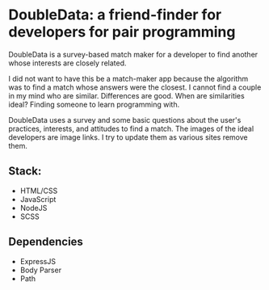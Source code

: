 # DoubleData: a friend-finder for developers for pair programming

DoubleData is a survey-based match maker for a developer to find another whose interests are closely related.

I did not want to have this be a match-maker app because the algorithm was to find a match whose answers were the closest. I cannot find a couple in my mind who are similar. Differences are good. When are similarities ideal? Finding someone to learn programming with. 

DoubleData uses a survey and some basic questions about the user's practices, interests, and attitudes to find a match. The images of the ideal developers are image links. I try to update them as various sites remove them.

## Stack:
* HTML/CSS
* JavaScript
* NodeJS
* SCSS

## Dependencies
* ExpressJS
* Body Parser
* Path